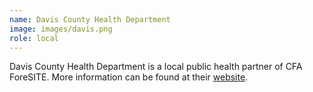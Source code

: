 ```yaml
---
name: Davis County Health Department
image: images/davis.png
role: local
---
```

Davis County Health Department is a local public health partner of CFA ForeSITE. More information can be found at their [website](https://www.daviscountyutah.gov/health/home).
